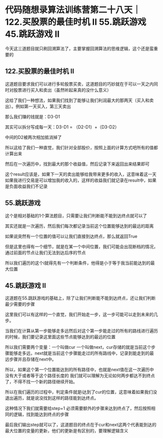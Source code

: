 # 代码随想录算法训练营第二十八天｜122.买股票的最佳时机 II 55.跳跃游戏 45.跳跃游戏 II


今天这三道题目就只刷回溯算法了，主要掌握回溯算法的思维逻辑，这个还是蛮重要的

## 122.买股票的最佳时机 II

这道题目要求我们可以进行多轮股票买卖，这道题目的巧妙就在于可以一天之内同时对股票进行买入和卖出（虽然听起来真的没什么意义）

这给了我们一种想法，如果我们找到了能够让我们利润最大的那两天（买入和卖出）。例如第一天买入，第三天卖出

那么我们赚的钱就是：D3-D1

其实可以拆分写成每一天：D3-D1 = （D2-D1）+（D3-D2）

中间的D2被两次相加抵消掉了

所以这给了我们一种直觉，我们针对全部股价，按照上面的计算方式吧所有的值都计算出来

然后在一次遍历中，找到最大的那个收益值，然后记录下来返回出来结果即可

这个result应该是，如果下一天的卖出能够给我带来更多的收入，这意味着这一天如果我进行交易是可以增加我的收入的，这样的收益我们就记录在result中，如果是负面收益我们不记录


## 55.跳跃游戏

这个是相对基础的1个算法题目，只需要让我们判断能不能到达终点就可以了

其实还就是一次遍历，然后我们每次都记录当前这个位置能够达到的最远的距离

如果说突然有一个位置的值可以让我们直接到达终点，那么就返回True


但是这里也得有一个细节，就是在某一个中间位置，我们可能会出现断档的情况，通过前面的节点让我们无法到达后序的节点

所以我们遍历的这个i就得先有一个判断条件，他得是小于等于我当前能达到的最大位置



## 45.跳跃游戏 II

这道题在55.跳跃游戏的基础上，除了让我们判断能不能到达终点，还让我们判断最少需要的步骤

这里我们可以有这样的一个直觉，我们开始走一步，这一步可能可以走到未来的几步。

当我们在计算从第一步能够走多远然后对这个第一步能走过的所有的路线进行遍历的时候，我们要记录这里面这些节点能够达到的最远的位置

所以我们需要两个变量：一个叫做cur 一个叫做next，cur存储的就是当前这个步骤能够走多远，next就是当前这个步骤能走过的所有路线中，记录到能走到的最远步骤并且存储在next中。

所以，如果这个第一个位置能达到的所有路径中，也就是next值在这一次遍历中没有大于或者等于这个路径长度的 我们就可以理解为无论如何两步都达不到终点了，不得不找一个新的路径继续开始。

所以在我们遍历的过程中，判定条件就是i达到了cur的位置，这意味着如果我们没退出遍历，就是说没找到这样的路径能到达终点。

这种情况下我们就需要给step+1 必须需要额外的步骤来达到终点了，然后按照相同的逻辑，找到能达到终点的步骤

最后我们输出step就可以了，这道题目的终点在于cur和next这两个代表能到达的最大位置的变量的更新，他们的更新是有区别的，要理解逻辑含义

